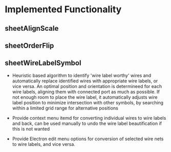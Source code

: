 # Implemented Functionality

## sheetAlignScale





## sheetOrderFlip




## sheetWireLabelSymbol

- Heuristic based algorithm to identify 'wire label worthy' wires and automatically replace identified wires with appropriate wire labels, or vice versa. An optimal position and orientation is determineed for each wire labels, aligning them with connected port as much as possible. If not enough room to place the wire label, it automatically adjusts wire label position to minimize intersection with other symbols, by searching within a limited grid range for alternative positions

- Provide context menu itemd for converting individual wires to wire labels and back, can be used manually to undo the wire label beautification if this is not wanted

- Provide Electron edit menu options for conversion of selected wire nets to wire labels, and vice versa.


 